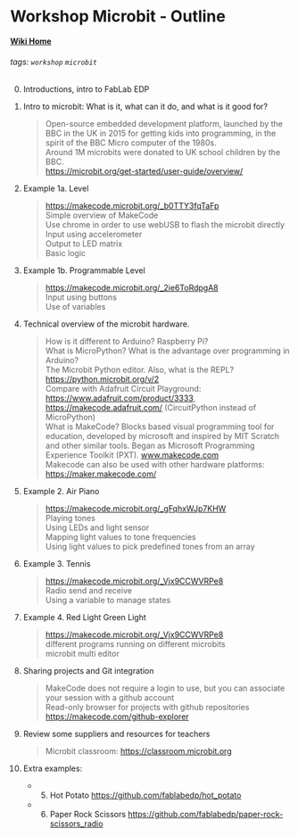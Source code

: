 # Workshop Microbit - Outline

**[Wiki Home](https://hackmd.io/@fablabedp/home)**

###### tags: `workshop` `microbit`

0. Introductions, intro to FabLab EDP

1. Intro to microbit: What is it, what can it do, and what is it good for?
	> Open-source embedded development platform, launched by the BBC in the UK in 2015 for getting kids into programming, in the spirit of the BBC Micro computer of the 1980s.  
	> Around 1M microbits were donated to UK school children by the BBC.  
	> https://microbit.org/get-started/user-guide/overview/  

2. Example 1a. Level
	> https://makecode.microbit.org/_b0TTY3fqTaFp  
	> Simple overview of MakeCode  
	> Use chrome in order to use webUSB to flash the microbit directly  
	> Input using accelerometer  
	> Output to LED matrix  
	> Basic logic  

3. Example 1b. Programmable Level
	> https://makecode.microbit.org/_2ie6ToRdpgA8  
	> Input using buttons  
	> Use of variables  

4. Technical overview of the microbit hardware.
	> How is it different to Arduino? Raspberry Pi?  
	> What is MicroPython? What is the advantage over programming in Arduino?  
	> The Microbit Python editor. Also, what is the REPL? https://python.microbit.org/v/2  
	> Compare with Adafruit Circuit Playground: https://www.adafruit.com/product/3333, https://makecode.adafruit.com/ (CircuitPython instead of MicroPython)  
	> What is MakeCode?  Blocks based visual programming tool for education, developed by microsoft and inspired by MIT Scratch and other similar tools. Began as Microsoft Programming Experience Toolkit (PXT). www.makecode.com  
	> Makecode can also be used with other hardware platforms: https://maker.makecode.com/  

5. Example 2. Air Piano
	> https://makecode.microbit.org/_gFqhxWJp7KHW  
	> Playing tones  
	> Using LEDs and light sensor  
	> Mapping light values to tone frequencies  
	> Using light values to pick predefined tones from an array  

6. Example 3. Tennis
	> https://makecode.microbit.org/_Vjx9CCWVRPe8  
	> Radio send and receive  
	> Using a variable to manage states  

7. Example 4. Red Light Green Light
	> https://makecode.microbit.org/_Vjx9CCWVRPe8  
	> different programs running on different microbits  
	> microbit multi editor  

8. Sharing projects and Git integration
	> MakeCode does not require a login to use, but you can associate your session with a github account  
	> Read-only browser for projects with github repositories https://makecode.com/github-explorer  

8. Review some suppliers and resources for teachers
	> Microbit classroom: https://classroom.microbit.org  

9. Extra examples:
	- 5. Hot Potato https://github.com/fablabedp/hot_potato  
	- 6. Paper Rock Scissors https://github.com/fablabedp/paper-rock-scissors_radio  